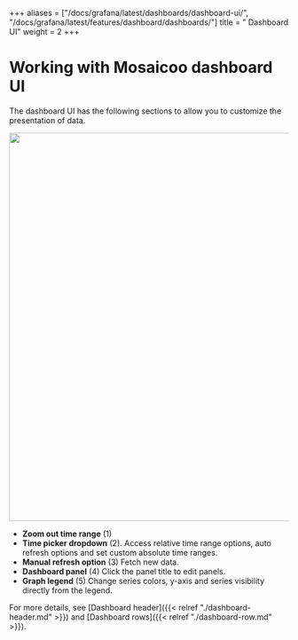 +++
aliases = ["/docs/grafana/latest/dashboards/dashboard-ui/", "/docs/grafana/latest/features/dashboard/dashboards/"]
title = " Dashboard UI"
weight = 2
+++

# Working with Mosaicoo dashboard UI

The dashboard UI has the following sections to allow you to customize the presentation of data.

<img src="/static/img/docs/v50/dashboard_annotated.png" class="no-shadow" width="700px">

- **Zoom out time range** (1)
- **Time picker dropdown** (2). Access relative time range options, auto refresh options and set custom absolute time ranges.
- **Manual refresh option** (3) Fetch new data.
- **Dashboard panel** (4) Click the panel title to edit panels.
- **Graph legend** (5) Change series colors, y-axis and series visibility directly from the legend.

For more details, see [Dashboard header]({{< relref "./dashboard-header.md" >}}) and [Dashboard rows]({{< relref "./dashboard-row.md" >}}).
